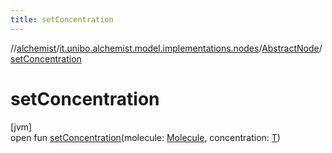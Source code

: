 ```yaml
---
title: setConcentration
---
```

//[alchemist](../../../index.html)/[it.unibo.alchemist.model.implementations.nodes](../index.html)/[AbstractNode](index.html)/[setConcentration](set-concentration.html)



# setConcentration



[jvm]\
open fun [setConcentration](set-concentration.html)(molecule: [Molecule](../../it.unibo.alchemist.model.interfaces/-molecule/index.html), concentration: [T](../../it.unibo.alchemist.model.implementations.layers/-uniform-layer/index.html))




